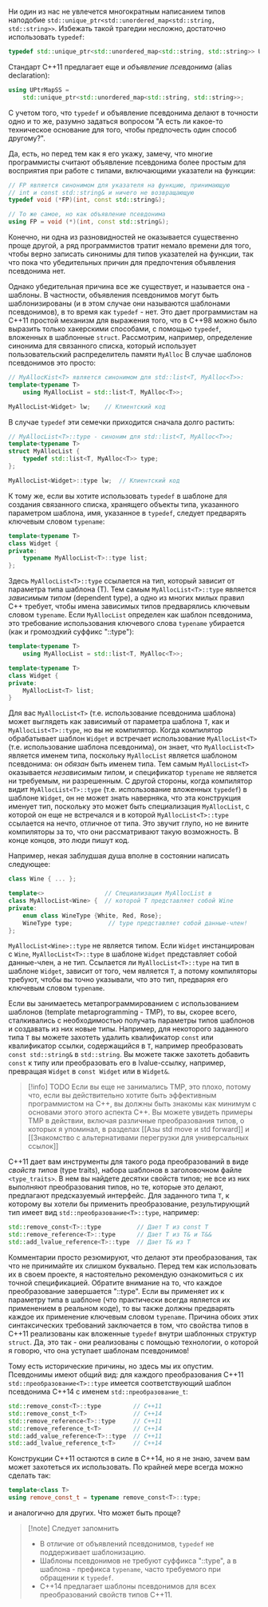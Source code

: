 Ни один из нас не увлечется многократным написанием типов наподобие `std::unique_ptr<std::unordered_map<std::string, std::string>>`. Избежать такой трагедии несложно, достаточно использовать `typedef`:
```cpp
typedef std::unique_ptr<std::unordered_map<std::string, std::string>> UPtrMapSS;
```
Стандарт С++11 предлагает еще и *объявление псевдонима* (alias declaration):
```cpp
using UPtrMapSS = 
	std::unique_ptr<std::unordered_map<std::string, std::string>>;
```
С учетом того, что `typedef` и объявление псевдонима делают в точности одно и то же, разумно задаться вопросом "А есть ли какое-то техническое основание для того, чтобы предпочесть один способ другому?".

Да, есть, но перед тем как я его укажу, замечу, что многие программисты считают объявление псевдонима более простым для восприятия при работе с типами, включающими указатели на функции:
```cpp
// FP является синонимом для указателя на функцию, принимающую
// int и const std::string& и ничего не возвращающую
typedef void (*FP)(int, const std::string&);

// То же самое, но как объявление псевдонима
using FP = void (*)(int, const std::string&);
```
Конечно, ни одна из разновидностей не оказывается существенно проще другой, а ряд программистов тратит немало времени для того, чтобы верно записать синонимы для типов указателей на функции, так что пока что убедительных причин для предпочтения объявления псевдонима нет.

Однако убедительная причина все же существует, и называется она - шаблоны. В частности, объявления псевдонимов могут быть шаблонизированы (и в этом случае они называются шаблонами псевдонимов), в то время как `typedef` - нет. Это дает программистам на С++11 простой механизм для выражения того, что в С++98 можно было выразить только хакерскими способами, с помощью `typedef`, вложенных в шаблонные `struct`. Рассмотрим, например, определение синонима для связанного списка, который использует пользовательский распределитель памяти `MyAlloc` В случае шаблонов псевдонимов это просто:
```cpp
// MyAllocKist<T> является синонимом для std::list<T, MyAlloc<T>>:
template<typename T>
	using MyAllocList = std::list<T, MyAlloc<T>>;

MyAllocList<Widget> lw;    // Клиентский код
```
В случае `typedef` эти семечки приходится сначала долго растить:
```cpp
// MyAllocList<T>::type - синоним для std::list<T, MyAlloc<T>>;
template<typename T>
struct MyAllocList {
	typedef std::list<T, MyAlloc<T>> type;
};

MyAllocList<Widget>::type lw;  // Клиентский код
```
К тому же, если вы хотите использовать `typedef` в шаблоне для создания связанного списка, хранящего объекты типа, указанного параметром шаблона, имя, указанное в `typedef`, следует предварять ключевым словом `typename`:
```cpp
template<typename T>
class Widget {
private:
	typename MyAllocList<T>::type list;
};
```
Здесь `MyAllocList<T>::type` ссылается на тип, который зависит от параметра типа шаблона (Т). Тем самым `MyAllocList<T>::type` является *зависимым типом* (dependent type), а одно из многих милых правил С++ требует, чтобы имена зависимых типов предварялись ключевым словом `typename`.
Если `MyAllocList` определен как шаблон псевдонима, это требование использования ключевого слова `typename` убирается (как и громоздкий суффикс "::type"):
```cpp
template<typename T>
	using MyAllocList = std::list<T, MyAlloc<T>>;

template<typename T>
class Widget {
private:
	MyAllocList<T> list;
}
```
Для вас `MyAllocList<T>` (т.е. использование псевдонима шаблона) может выглядеть как зависимый от параметра шаблона `T`, как и `MyAllocList<T>::type`, но вы не компилятор. Когда компилятор обрабатывает шаблон `Widget` и встречает использование `MyAllocList<T>` (т.е. использование шаблона псевдонима), он знает, что `MyAllocList<T>` является именем типа, поскольку `MyAllocList` является шаблоном псевдонима: он *обязан* быть именем типа. Тем самым `MyAllocList<T>` оказывается *независимым типом*, и спецификатор `typename` не является ни требуемым, ни разрешенным.
С другой стороны, когда компилятор видит `MyAllocList<T>::type` (т.е. использование вложенных `typedef`) в шаблоне `Widget`, он не может знать наверняка, что эта конструкция именует тип, поскольку это может быть специализация `MyAllocList`, с которой он еще не встречался и в которой `MyAllocList<T>::type` ссылается на нечто, отличное от типа. Это звучит глупо, но не вините компиляторы за то, что они рассматривают такую возможность. В конце концов, это люди пишут код.

Например, некая заблудшая душа вполне в состоянии написать следующее:
```cpp
class Wine { ... };

template<>                 // Специализация MyAllocList в
class MyAllocList<Wine> {  // которой T представляет собой Wine
private:
	enum class WineType {White, Red, Rose};
	WineType type;          // type представляет собой данные-член!
};
```
`MyAllocList<Wine>::type` не является типом. Если `Widget` инстанцирован с `Wine`, `MyAllocList<T>::type` в шаблоне `Widget` представляет собой данные-член, а не тип. Ссылается ли `MyAllocList<T>::type` на тип в шаблоне `Widget`, зависит от того, чем является `T`, а потому компиляторы требуют, чтобы вы точно указывали, что это тип, предваряя его ключевым словом `typename`.

Если вы занимаетесь метапрограммированием с использованием шаблонов (template metaprogramming - TMP), то вы, скорее всего, сталкивались с необходимостью получать параметры типов шаблонов и создавать из них новые типы. Например, для некоторого заданного типа `T` вы можете захотеть удалить квалификатор `const` или квалификатор ссылки, содержащийся в `T`, например преобразовать `const std::string&` в `std::string`. Вы можете также захотеть добавить `const` к типу или преобразовать его в lvalue-ссылку, например, превращая `Widget` в `const Widget` или в `Widget&`.
>[!info] TODO
>Если вы еще не занимались TMP, это плохо, потому что, если вы действительно хотите быть эффективным программистом на С++, вы должны быть знакомы как минимум с основами этого этого аспекта С++.
>Вы можете увидеть примеры TMP в действии, включая различные преобразования типов, о которых я упоминал, в разделах [[Азы std move и std forward]] и [[Знакомство с альтернативами перегрузки для универсальных ссылок]]

C++11 дает вам инструменты для такого рода преобразований в виде *свойств типов* (type traits), набора шаблонов в заголовочном файле `<type_traits>`. В нем вы найдете десятки свойств типов; не все из них выполняют преобразования типов, но те, которые это делают, предлагают предсказуемый интерфейс. Для заданного типа `T`, к которому вы хотели бы применить преобразование, результирующий тип имеет вид `std::преобразование<T>::type`, например:
```cpp
std::remove_const<T>::type          // Дает T из const T
std::remove_reference<T>::type      // Дает T из T& и T&&
std::add_lvalue_reference<T>::type  // Дает T& из T
```
Комментарии просто резюмируют, что делают эти преобразования, так что не принимайте их слишком буквально. Перед тем как использовать их в своем проекте, я настоятельно рекомендую ознакомиться с их точной спецификацией.
Обратите внимание на то, что каждое преобразование завершается "::type". Если вы применяет их к параметру типа в шаблоне (что практически всегда является их применением в реальном коде), то вы также должны предварять каждое их применение ключевым словом `typename`. Причина обоих этих синтаксических требований заключается в том, что свойства типов в С++11 реализованы как вложенные `typedef` внутри шаблонных структур `struct`. Да, это так - они реализованы с помощью технологии, о которой я говорю, что она уступает шаблонам псевдонимов!

Тому есть исторические причины, но здесь мы их опустим. Псевдонимы имеют общий вид: для каждого преобразования С++11 `std::преобразование<T>::type` имеется соответствующий шаблон псевдонима С++14 с именем `std::преобразование_t`:
```cpp
std::remove_const<T>::type         // C++11
std::remove_const_t<T>             // C++14
std::remove_reference<T>::type     // C++11
std::remove_reference_t<T>         // C++14
std::add_value_reference<T>::type  // C++11
std::add_lvalue_reference_t<T>     // C++14
```
Конструкции С++11 остаются в силе в С++14, но я не знаю, зачем вам может захотеться их использовать. По крайней мере всегда можно сделать так:
```cpp
template<class T>
using remove_const_t = typename remove_const<T>::type;
```
и аналогично для других. Что может быть проще?

>[!note] Следует запомнить
>- В отличие от объявлений псевдонимов, `typedef` не поддерживает шаблонизацию.
>- Шаблоны псевдонимов не требуют суффикса "::type", а в шаблона - префикса `typename`, часто требуемого при обращении к `typedef`.
>- C++14 предлагает шаблоны псевдонимов для всех преобразований свойств типов С++11.